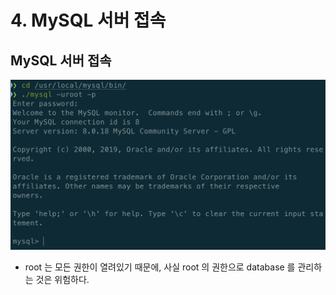 # 4. MySQL 서버 접속

## MySQL 서버 접속

![](.gitbook/assets/2019-12-27-3.11.33.png)

* root 는 모든 권한이 열려있기 때문에, 사실 root 의 권한으로 database 를 관리하는 것은 위험하다.



